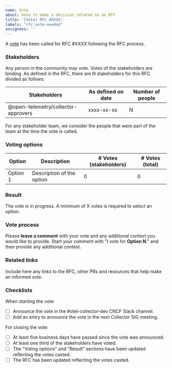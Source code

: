 ```yaml
---
name: Vote
about: Vote to make a decision related to an RFC 
title: '[Vote] RFC #XXXX:'
labels: "rfc:vote-needed"
assignees: ''
---
```


A [vote](https://github.com/open-telemetry/opentelemetry-collector/blob/main/docs/rfcs/README.md#voting) has been called for RFC #XXXX following the RFC process.

### Stakeholders

Any person in the community may vote. Votes of the stakeholders are binding. As defined in the RFC, there are N stakeholders for this RFC divided as follows:

| Stakeholders                        | As defined on date | Number of people |
|-------------------------------------|--------------------|------------------|
| @open-telemetry/collector-approvers | xxxx-xx-xx         | N                |

<!--Add additional rows if there are additional stakeholders for the RFC-->

For any stakeholder team, we consider the people that were part of the team at the time the vote is called.

### Voting options

| Option | Description | # Votes (stakeholders) | # Votes (total) |
|--------|-------------|------------------------|-----------------|
| Option 1 | Description of the option | 0 | 0 |

<!--Add additional rows if there are additional options for the RFC-->

### Result

The vote is in progress. A minimum of X votes is required to select an option.

<!--Uncomment the sentence below when the vote has been closed and the result is known.-->
<!--The vote has been closed. X stakeholders voted out of a total of Y. **Option N** has been selected with Z votes from the stakeholders.-->

### Vote process

Please **leave a comment** with your vote and any additional context you would like to provide.
Start your comment with "I vote for **Option N**." and then provide any additional context.

### Related links

Include here any links to the RFC, other PRs and resources that help make an informed vote.

### Checklists

When starting the vote:

- [ ] Announce the vote in the #otel-collector-dev CNCF Slack channel.
- [ ] Add an entry to announce the vote in the next Collector SIG meeting.

For closing the vote:

- [ ] At least five business days have passed since the vote was announced.
- [ ] At least one third of the stakeholders have voted.
- [ ] The "Voting options" and "Result" sections have been updated reflecting the votes casted.
- [ ] The RFC has been updated reflecting the votes casted.
